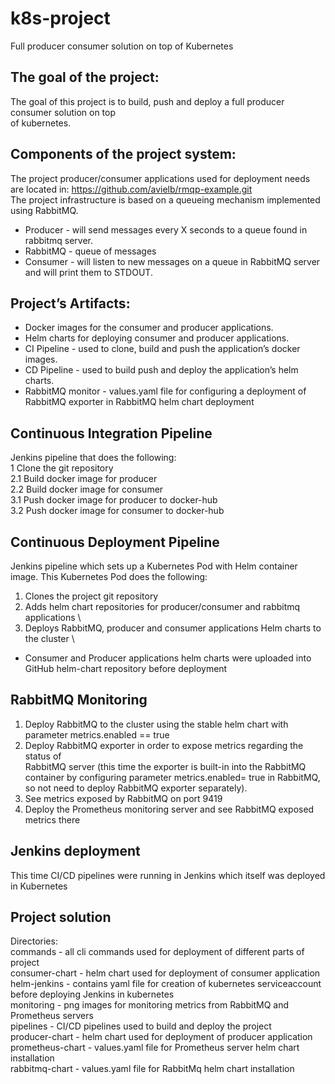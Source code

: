 # k8s-project
Full producer consumer solution on top of Kubernetes

## The goal of the project:
The goal of this project is to build, push and deploy a full producer consumer solution on top \
of kubernetes. 


## Components of the project system:
The project producer/consumer applications used for deployment needs are located in:
https://github.com/avielb/rmqp-example.git \
The project infrastructure is based on a queueing mechanism implemented using RabbitMQ.
* Producer - will send messages every X seconds to a queue found in rabbitmq server.
* RabbitMQ - queue of messages
* Consumer - will listen to new messages on a queue in RabbitMQ server and will print them to STDOUT.

## Project’s Artifacts: 
* Docker images for the consumer and producer applications.
* Helm charts for deploying consumer and producer applications.
* CI Pipeline - used to clone, build and push the application’s docker images.
* CD Pipeline - used to build push and deploy the application’s helm charts.
* RabbitMQ monitor - values.yaml file for configuring a deployment of RabbitMQ exporter 
in RabbitMQ helm chart deployment

## Continuous Integration Pipeline
 Jenkins pipeline that does the following: \
 1 Clone the git repository \
 2.1 Build docker image for producer \
 2.2 Build docker image for consumer \
 3.1 Push docker image for producer to docker-hub \
 3.2 Push docker image for consumer to docker-hub

## Continuous Deployment Pipeline
Jenkins pipeline which sets up a Kubernetes Pod with Helm container image. 
This Kubernetes Pod does the following:
 1. Clones the project git repository 
 2. Adds helm chart repositories for producer/consumer and rabbitmq applications \
 3. Deploys RabbitMQ, producer and consumer applications Helm charts to the cluster \
* Consumer and Producer applications helm charts were uploaded into GitHub helm-chart repository before deployment

## RabbitMQ Monitoring
 1. Deploy RabbitMQ to the cluster using the stable helm chart with parameter metrics.enabled == true
 2. Deploy RabbitMQ exporter in order to expose metrics regarding the status of  \
 RabbitMQ server (this time the exporter is built-in into the RabbitMQ container by configuring 
 parameter metrics.enabled= true in RabbitMQ, so not need to deploy RabbitMQ exporter separately).
 3. See metrics exposed by RabbitMQ on port 9419
 4. Deploy the Prometheus monitoring server and see RabbitMQ exposed metrics there 

## Jenkins deployment
This time CI/CD pipelines were running in Jenkins which itself was deployed in Kubernetes

## Project solution
Directories: \
commands - all cli commands used for deployment of different parts of project  <br >
consumer-chart - helm chart used for deployment of consumer application <br >
helm-jenkins - contains yaml file for creation of kubernetes serviceaccount before deploying Jenkins in kubernetes <br >
monitoring - png images for monitoring metrics from RabbitMQ and Prometheus servers <br >
pipelines - CI/CD pipelines used to build and deploy the project <br >
producer-chart - helm chart used for deployment of producer application <br >
prometheus-chart - values.yaml file for Prometheus server helm chart installation <br >
rabbitmq-chart - values.yaml file for RabbitMq helm chart installation <br >

 